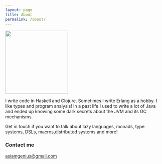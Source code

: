 ```yaml
---
layout: page
title: About
permalink: /about/
---
```


<img src="https://scontent-lht6-1.cdninstagram.com/vp/f52ae3592ed2919469fa93836298c3b3/5B459658/t51.2885-15/e35/12394072_508480052659859_1126277562_n.jpg" width="200" height="200" />

I write code in Haskell and Clojure. Sometimes I write Erlang as a hobby. I like types and program analysis! In a past life I used to write a lot of Java and ended up knowing some dark secrets about the JVM and its GC mechanisms. 

Get in touch if you want to talk about lazy languages, monads, type systems, DSLs, macros,distributed systems and more!

### Contact me

[asiamgenius@gmail.com](mailto:asiamgenius@gmail.com)
